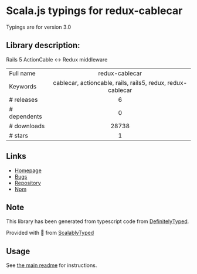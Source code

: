 
# Scala.js typings for redux-cablecar

Typings are for version 3.0

## Library description:
Rails 5 ActionCable <-> Redux middleware

|                    |                 |
| ------------------ | :-------------: |
| Full name          | redux-cablecar |
| Keywords           | cablecar, actioncable, rails, rails5, redux, redux-cablecar |
| # releases         | 6 |
| # dependents       | 0 |
| # downloads        | 28738 |
| # stars            | 1 |

## Links
- [Homepage](https://github.com/ndhays/redux-cablecar#readme)
- [Bugs](https://github.com/ndhays/redux-cablecar/issues)
- [Repository](https://github.com/ndhays/redux-cablecar)
- [Npm](https://www.npmjs.com/package/redux-cablecar)
    


## Note
This library has been generated from typescript code from [DefinitelyTyped](https://definitelytyped.org).

Provided with :purple_heart: from [ScalablyTyped](https://github.com/oyvindberg/ScalablyTyped)

## Usage
See [the main readme](../../readme.md) for instructions.


